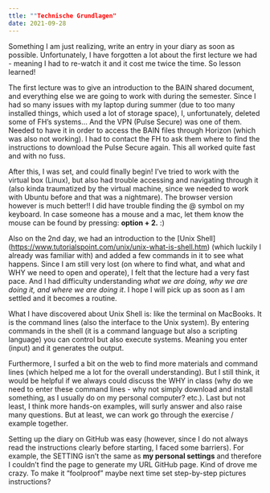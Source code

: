 ```yaml
---
ttle: ""Technische Grundlagen"
date: 2021-09-28
---
```


Something I am just realizing, write an entry in your diary as soon as possible. Unfortunately, I have forgotten a lot about the first lecture we had - meaning I had to re-watch it and it cost me twice the time. So lesson learned!  

The first lecture was to give an introduction to the BAIN shared document, and everything else we are going to work with during the semester. Since I had so many issues with my laptop during summer (due to too many installed things, which used a lot of storage space), I, unfortunately, deleted some of FH’s systems… And the VPN (Pulse Secure) was one of them. Needed to have it in order to access the BAIN files through Horizon (which was also not working). I had to contact the FH to ask them where to find the instructions to download the Pulse Secure again. This all worked quite fast and with no fuss. 

After this, I was set, and could finally begin! I’ve tried to work with the virtual box (Linux), but also had trouble accessing and navigating through it (also kinda traumatized by the virtual machine, since we needed to work with Ubuntu before and that was a nightmare). The browser version however is much better!! I did have trouble finding the @ symbol on my keyboard. In case someone has a mouse and a mac, let them know the mouse can be found by pressing: **option + 2.** :)


Also on the 2nd day, we had an introduction to the [Unix Shell] (https://www.tutorialspoint.com/unix/unix-what-is-shell.htm) (which luckily I already was familiar with) and added a few commands in it to see what happens. Since I am still very lost (on where to find what, and what and WHY we need to open and operate), I felt that the lecture had a very fast pace. And I had difficulty understanding _what we are doing, why we are doing it, and where we are doing it_. I hope I will pick up as soon as I am settled and it becomes a routine. 

What I have discovered about Unix Shell is: like the terminal on MacBooks. It is the command lines (also the interface to the Unix system). By entering commands in the shell (it is a command language but also a scripting language) you can control but also execute systems. Meaning you enter (input) and it generates the output.  

Furthermore, I surfed a bit on the web to find more materials and command lines (which helped me a lot for the overall understanding). But I still think, it would be helpful if we always could discuss the WHY in class (why do we need to enter these command lines - why not simply download and install something, as I usually do on my personal computer? etc.). Last but not least, I think more hands-on examples, will surly answer and also raise many questions. But at least, we can work go through the exercise / example together. 

Setting up the diary on GitHub was easy (however, since I do not always read the instructions clearly before starting, I faced some barriers). For example, the SETTING isn’t the same as **my personal settings** and therefore I couldn’t find the page to generate my URL GitHub page. Kind of drove me crazy. To make it “foolproof” maybe next time set step-by-step pictures instructions? 

